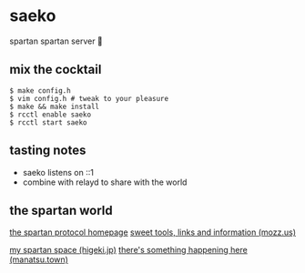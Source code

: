 # saeko

spartan spartan server 💪

## mix the cocktail

```
$ make config.h
$ vim config.h # tweak to your pleasure
$ make && make install
$ rcctl enable saeko
$ rcctl start saeko
```

## tasting notes

* saeko listens on ::1
* combine with relayd to share with the world

## the spartan world

[the spartan protocol homepage](spartan://spartan.mozz.us/)
[sweet tools, links and information (mozz.us)](spartan://mozz.us/)

[my spartan space (higeki.jp)](spartan://higeki.jp/)
[there's something happening here (manatsu.town)](spartan://manatsu.town/)

